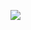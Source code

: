 [![](https://mermaid.ink/img/pako:eNqtVF9v0zAQ_yonv9KmW_cWpEktIBAaGyLliSB0dS6NaWIH-7KtqirxIfiEfBLOSRnbOiGQmoco9p1_f-4u3irtClKpCvStI6vppcGVxya3IE-Lno02LVqGGWCApXc3gfzzw_A8hiV0fRcd3peOCbxZVQyuhFkKi4p-w0i-LQKUzjdQICOwA5bwAAPG9qulKzbxbPz2UWXgBwyz8fn5s3kK76-yBVTMbUgnk8BdYSgkOiQV1cHYtUlKM6FbbNqasG0nlm6-WBEnWPeU1lT2QueD0L0SumWPmkOvocVN7bAAtAW0XagogOEoHS2g99iLjcjhDno-Fo1jMR8YuQsQaw5nJ1P4-f0HfPxwIb4K40k_bez1q__ytWd-wPtm8e4CCqe7huwxSBo0VsIHPLE-L7IMSlPTsWi-PsnyFq8x0960fEj295ljmdogLSXdsbGrx2h9b7hCwSXWsbt9QnZ1CaV3zb0BPYLBOPVi0NnHFj9tIZdf07L0K1epLPoWGhGOYZOrkezIYRpi05Pp2fh0fJor2I0gSRL4_O8FGSqx96mxrpeo11B2VrNxdiiFlx-V_JDyZ8DUSDXkpUmFXCDbuJMryWj2qgr061zldid52LHLNlarlH1HI9W1Uf3-slFpiXWg3S9S_HyA?type=png)](https://mermaid.live/edit#pako:eNqtVF9v0zAQ_yonv9KmW_cWpEktIBAaGyLliSB0dS6NaWIH-7KtqirxIfiEfBLOSRnbOiGQmoco9p1_f-4u3irtClKpCvStI6vppcGVxya3IE-Lno02LVqGGWCApXc3gfzzw_A8hiV0fRcd3peOCbxZVQyuhFkKi4p-w0i-LQKUzjdQICOwA5bwAAPG9qulKzbxbPz2UWXgBwyz8fn5s3kK76-yBVTMbUgnk8BdYSgkOiQV1cHYtUlKM6FbbNqasG0nlm6-WBEnWPeU1lT2QueD0L0SumWPmkOvocVN7bAAtAW0XagogOEoHS2g99iLjcjhDno-Fo1jMR8YuQsQaw5nJ1P4-f0HfPxwIb4K40k_bez1q__ytWd-wPtm8e4CCqe7huwxSBo0VsIHPLE-L7IMSlPTsWi-PsnyFq8x0960fEj295ljmdogLSXdsbGrx2h9b7hCwSXWsbt9QnZ1CaV3zb0BPYLBOPVi0NnHFj9tIZdf07L0K1epLPoWGhGOYZOrkezIYRpi05Pp2fh0fJor2I0gSRL4_O8FGSqx96mxrpeo11B2VrNxdiiFlx-V_JDyZ8DUSDXkpUmFXCDbuJMryWj2qgr061zldid52LHLNlarlH1HI9W1Uf3-slFpiXWg3S9S_HyA)